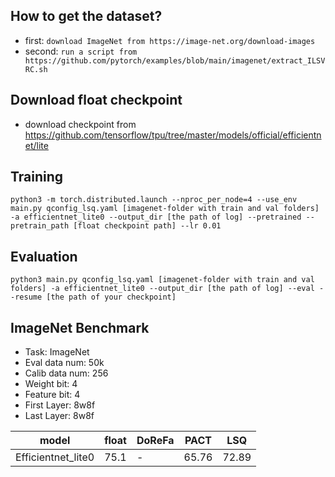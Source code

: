 ## How to get the dataset?
- first: `download ImageNet from https://image-net.org/download-images`
- second: `run a script from https://github.com/pytorch/examples/blob/main/imagenet/extract_ILSVRC.sh`

## Download float checkpoint
- download checkpoint from https://github.com/tensorflow/tpu/tree/master/models/official/efficientnet/lite

## Training
```
python3 -m torch.distributed.launch --nproc_per_node=4 --use_env main.py qconfig_lsq.yaml [imagenet-folder with train and val folders] -a efficientnet_lite0 --output_dir [the path of log] --pretrained --pretrain_path [float checkpoint path] --lr 0.01
```
## Evaluation
```
python3 main.py qconfig_lsq.yaml [imagenet-folder with train and val folders] -a efficientnet_lite0 --output_dir [the path of log] --eval --resume [the path of your checkpoint]
```
## ImageNet Benchmark
- Task: ImageNet
- Eval data num: 50k
- Calib data num: 256
- Weight bit: 4
- Feature bit: 4
- First Layer: 8w8f
- Last Layer: 8w8f

|model| float | DoReFa|PACT|LSQ|
|---|---|---|---|---|
|Efficientnet\_lite0 | 75.1 | - | 65.76 | 72.89 |
